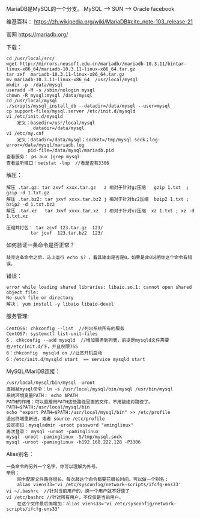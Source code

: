
MariaDB是MySQL的一个分支。  MySQL --> SUN --> Oracle  facebook 

维基百科： https://zh.wikipedia.org/wiki/MariaDB#cite_note-103_release-21

官网 https://mariadb.org/

下载：
	
	cd /usr/local/src/
	wget http://mirrors.neusoft.edu.cn/mariadb//mariadb-10.3.11/bintar-linux-x86_64/mariadb-10.3.11-linux-x86_64.tar.gz
	tar zxf  mariadb-10.3.11-linux-x86_64.tar.gz
	mv mariadb-10.3.11-linux-x86_64  /usr/local/mysql
	mkdir -p  /data/mysql
	useradd -M -s /sbin/nologin mysql
	chown -R mysql:mysql /data/mysql
	cd /usr/local/mysql
	./scripts/mysql_install_db --datadir=/data/mysql --user=mysql 
	cp support-files/mysql.server /etc/init.d/mysqld
	vi /etc/init.d/mysqld 
		定义：basedir=/usr/local/mysql
		      datadir=/data/mysql
	vi /etc/my.cnf
		定义：datadir=/data/mysql；socket=/tmp/mysql.sock；log-error=/data/mysql/mariadb.log
			pid-file=/data/mysql/mariadb.pid
	查看服务： ps aux |grep mysql
	查看监听端口：netstat -lnp  //看是否有3306
	


解压：

	解压 .tar.gz: tar zxvf xxxx.tar.gz   z 相对于针对gz压缩   gzip 1.txt  ; gzip -d 1.txt.gz
	解压 .tar.bz2: tar jxvf xxxx.tar.bz2 j 相对于针对bz2压缩  bzip2 1.txt ; bzip2 -d 1.txt.bz2 
	解压 .tar.xz   tar Jxvf xxxx.tar.xz  J 相对于针对xz压缩  xz 1.txt ; xz -d 1.txt.xz

	压缩并打包： tar zcvf 123.tar.gz  123/
		     tar jcvf  123.tar.bz2  123/

如何验证一条命令是否正常？

	敲完这条命令之后，马上运行 echo $? ，看其输出是否是0，如果是非0说明你这个命令有错误。


错误：
	
	error while loading shared libraries: libaio.so.1: cannot open shared object file: 
	No such file or directory  
	解决： yum install -y libaio libaio-devel 


服务管理:
	
	CentOS6: chkconfig --list  //列出系统所有的服务	
	CentOS7: systemctl list-unit-files 
	6： chkconfig --add mysqld  //增加服务到列表，前提是mysqld文件需要在/etc/init.d/下，并且权限755
	6：chkconfig  mysqld on //让其开机启动
	6：/etc/init.d/mysqld start  == service mysqld start 

MySQL/MariDB连接：

	/usr/local/mysql/bin/mysql -uroot
	直接敲mysql命令：ln -s /usr/local/mysql/bin/mysql /usr/bin/mysql
	系统环境变量PATH： echo $PATH
	PATH的作用：可以直接用PATH这些路径里面的文件，不用敲绝对路径了。 
	PATH=$PATH:/usr/local/mysql/bin
	echo "export PATH=$PATH:/usr/local/mysql/bin" >> /etc/profile
	退出终端重新进，或者 source /etc/profile 
	设定密码：mysqladmin -uroot password "aminglinux"
	再次登录： mysql -uroot -paminglinux 
	mysql -uroot -paminglinux -S/tmp/mysql.sock
	mysql -uroot -paminglinux -h192.168.222.128 -P3306

Alias别名：

	一条命令的另外一个名字，你可以理解为外号。
	举例：
		网卡配置文件路径很长，每次敲这个命令都要花很长时间，可以做一个别名：
		alias viens33='vi /etc/sysconfig/network-scripts/ifcfg-ens33'
	vi ~/.bashrc  //针对当前用户的，换一个用户就不好使了
	vi /etc/bashrc //针对所有用户，不仅仅是当前用户。
		在这个文件最后面增加：alias viens33='vi /etc/sysconfig/network-scripts/ifcfg-ens33'
























